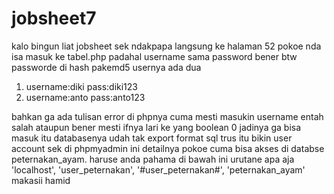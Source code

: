# jobsheet7
kalo bingun liat jobsheet sek ndakpapa langsung ke halaman 52
pokoe nda isa masuk ke tabel.php
padahal username sama password bener
btw passworde di hash pakemd5
usernya ada dua
1) username:diki pass:diki123
2) username:anto pass:anto123

bahkan ga ada tulisan error di phpnya cuma mesti masukin username entah salah ataupun bener mesti ifnya lari ke yang boolean 0 jadinya ga bisa masuk
itu databasenya udah tak export format sql
trus itu bikin user account sek di phpmyadmin
ini detailnya pokoe cuma bisa akses di databse peternakan_ayam.
haruse anda pahama di bawah ini urutane apa aja
    'localhost',
    'user_peternakan',
    '#user_peternakan#',
    'peternakan_ayam'
makasii hamid
